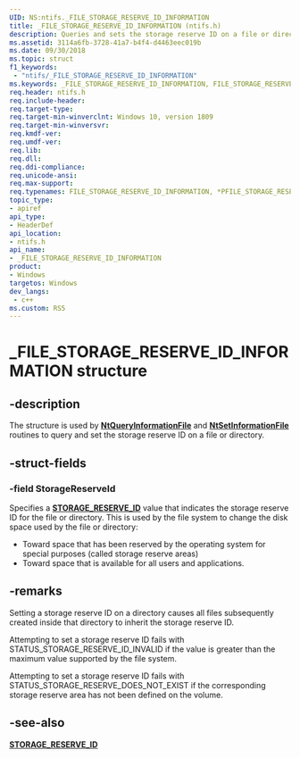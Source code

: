 ```yaml
---
UID: NS:ntifs._FILE_STORAGE_RESERVE_ID_INFORMATION
title: _FILE_STORAGE_RESERVE_ID_INFORMATION (ntifs.h)
description: Queries and sets the storage reserve ID on a file or directory.
ms.assetid: 3114a6fb-3728-41a7-b4f4-d4463eec019b
ms.date: 09/30/2018
ms.topic: struct
f1_keywords:
 - "ntifs/_FILE_STORAGE_RESERVE_ID_INFORMATION"
ms.keywords: _FILE_STORAGE_RESERVE_ID_INFORMATION, FILE_STORAGE_RESERVE_ID_INFORMATION, *PFILE_STORAGE_RESERVE_ID_INFORMATION, 
req.header: ntifs.h
req.include-header:
req.target-type:
req.target-min-winverclnt: Windows 10, version 1809
req.target-min-winversvr:
req.kmdf-ver:
req.umdf-ver:
req.lib:
req.dll:
req.ddi-compliance:
req.unicode-ansi:
req.max-support:
req.typenames: FILE_STORAGE_RESERVE_ID_INFORMATION, *PFILE_STORAGE_RESERVE_ID_INFORMATION
topic_type: 
- apiref
api_type: 
- HeaderDef
api_location: 
- ntifs.h
api_name: 
- _FILE_STORAGE_RESERVE_ID_INFORMATION
product:
- Windows
targetos: Windows
dev_langs:
 - c++
ms.custom: RS5
---
```


# _FILE_STORAGE_RESERVE_ID_INFORMATION structure

## -description
The structure is used by [**NtQueryInformationFile**](https://docs.microsoft.com/windows-hardware/drivers/ddi/ntifs/nf-ntifs-ntqueryinformationfile) and [**NtSetInformationFile**](https://docs.microsoft.com/windows-hardware/drivers/ddi/ntifs/nf-ntifs-ntsetinformationfile) routines to query and set the storage reserve ID on a file or directory.

## -struct-fields

### -field StorageReserveId
Specifies a [**STORAGE_RESERVE_ID**](ne-ntifs-_storage_reserve_id.md) value that indicates the storage reserve ID for the file or directory. This is used by the file system to change the disk space used by the file or directory:
- Toward space that has been reserved by the operating system for special purposes (called storage reserve areas)
- Toward space that is available for all users and applications.

## -remarks
Setting a storage reserve ID on a directory causes all files subsequently created inside that directory to inherit the storage reserve ID.

Attempting to set a storage reserve ID fails with STATUS_STORAGE_RESERVE_ID_INVALID if the value is greater than the maximum value supported by the file system.

Attempting to set a storage reserve ID fails with STATUS_STORAGE_RESERVE_DOES_NOT_EXIST if the corresponding storage reserve area has not been defined on the volume.

## -see-also

[**STORAGE_RESERVE_ID**](ne-ntifs-_storage_reserve_id.md)
